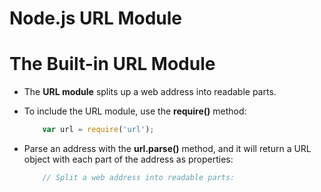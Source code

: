 # Node.js URL Module

# The Built-in URL Module
* The __URL module__ splits up a web address into readable parts.

* To include the URL module, use the __require()__ method:

    ```js
        var url = require('url');
    ```

* Parse an address with the __url.parse()__ method, and it will return a URL object with each part of the address as properties:

    ```js
        // Split a web address into readable parts:
    ```
